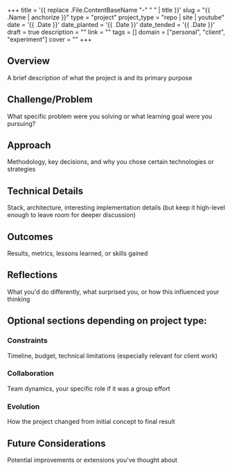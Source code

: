 +++
title = '{{ replace .File.ContentBaseName "-" " " | title }}'
slug = "{{ .Name | anchorize }}"
type = "project"
project_type = "repo | site | youtube"
date = '{{ .Date }}'
date_planted = '{{ .Date }}'
date_tended = '{{ .Date }}'
draft = true
description = ""
link = ""
tags = []
domain = ["personal", "client", "experiment"]
cover = ""
+++

## Overview
A brief description of what the project is and its primary purpose

## Challenge/Problem
What specific problem were you solving or what learning goal were you pursuing?

## Approach
Methodology, key decisions, and why you chose certain technologies or strategies

## Technical Details
Stack, architecture, interesting implementation details (but keep it high-level enough to leave room for deeper discussion)

## Outcomes
Results, metrics, lessons learned, or skills gained

## Reflections
What you'd do differently, what surprised you, or how this influenced your thinking

## Optional sections depending on project type:

### Constraints
Timeline, budget, technical limitations (especially relevant for client work)

### Collaboration
Team dynamics, your specific role if it was a group effort

### Evolution
How the project changed from initial concept to final result

## Future Considerations
Potential improvements or extensions you've thought about
